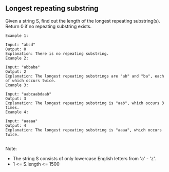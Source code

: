 ## Longest repeating substring

Given a string S, find out the length of the longest repeating substring(s). Return 0 if no repeating substring exists.

 
```
Example 1:

Input: "abcd"
Output: 0
Explanation: There is no repeating substring.
Example 2:

Input: "abbaba"
Output: 2
Explanation: The longest repeating substrings are "ab" and "ba", each of which occurs twice.
Example 3:

Input: "aabcaabdaab"
Output: 3
Explanation: The longest repeating substring is "aab", which occurs 3 times.
Example 4:

Input: "aaaaa"
Output: 4
Explanation: The longest repeating substring is "aaaa", which occurs twice.
 
```

Note:  

- The string S consists of only lowercase English letters from 'a' - 'z'.
- 1 <= S.length <= 1500